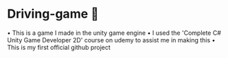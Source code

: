 # Driving-game 🚗
• This is a game I made in the unity game engine
• I used the 'Complete C# Unity Game Developer 2D' course on udemy to assist me in making this
• This is my first official github project
